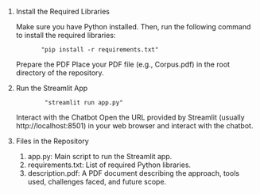 1. Install the Required Libraries

    Make sure you have Python installed. Then, run the following command to install the required libraries:
          
              "pip install -r requirements.txt"
            
   Prepare the PDF
   Place your PDF file (e.g., Corpus.pdf) in the root directory of the repository.

  
2. Run the Streamlit App

               "streamlit run app.py"
  
      Interact with the Chatbot
      Open the URL provided by Streamlit (usually http://localhost:8501) in your web browser and interact with the chatbot.


3. Files in the Repository

      1. app.py: Main script to run the Streamlit app.
      2. requirements.txt: List of required Python libraries.
      3. description.pdf: A PDF document describing the approach, tools used, challenges faced, and future scope.
